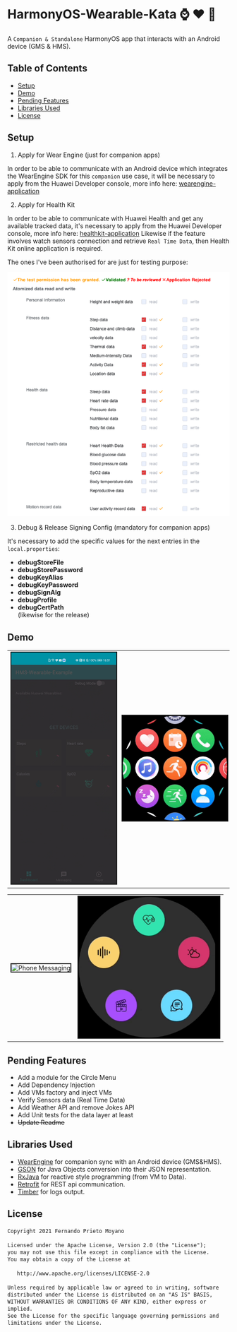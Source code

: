 # HarmonyOS-Wearable-Kata :watch: :hearts: :iphone:

A `Companion & Standalone` HarmonyOS app that interacts with an Android device (GMS & HMS).

## Table of Contents

- [Setup](#setup)
- [Demo](#demo)
- [Pending Features](#pending_features)
- [Libraries Used](#libraries_used)
- [License](#license)

## Setup
1. Apply for Wear Engine (just for companion apps)

In order to be able to communicate with an Android device which integrates the WearEngine SDK for this `companion` use case, it will be necessary to apply from the Huawei Developer console, more info here: [wearengine-application]

2. Apply for Health Kit

In order to be able to communicate with Huawei Health and get any available tracked data, it's necessary to apply from the Huawei Developer console, more info here: [healthkit-application]
Likewise if the feature involves watch sensors connection and retrieve `Real Time Data`, then Health Kit online application is required.

The ones I've been authorised for are just for testing purpose:
<p align="center">
  <img src="art/HealthKit-Application.png">
</p>

3. Debug & Release Signing Config (mandatory for companion apps)

It's necessary to add the specific values for the next entries in the `local.properties`:
* **debugStoreFile**
* **debugStorePassword**
* **debugKeyAlias**
* **debugKeyPassword**
* **debugSignAlg**
* **debugProfile** 
* **debugCertPath**  
(likewise for the release)

## Demo

<table><tr>
<td><img src="art/phone-health.gif"  title="Phone Health" border=2></td>
<td><img src="art/watch-health.gif"  title="Watch Health" border=2></td>
</tr></table> 

<table><tr>
<td><img src="art/phone-messaging.gif" width=320 title="Phone Messaging" border=2></td>
<td><img src="art/watch-messaging.gif" width=320 title="Watch Messaging" border=2></td>
</tr></table> 

## Pending Features

- Add a module for the Circle Menu
- Add Dependency Injection
- Add VMs factory and inject VMs
- Verify Sensors data (Real Time Data)
- Add Weather API and remove Jokes API
- Add Unit tests for the data layer at least
- ~~Update Readme~~ 

## Libraries Used

* [WearEngine][0] for companion sync with an Android device (GMS&HMS).
* [GSON][1] for Java Objects conversion into their JSON representation.
* [RxJava][2] for reactive style programming (from VM to Data). 
* [Retrofit][3] for REST api communication. 
* [Timber][4] for logs output.  

[0]:  https://developer.huawei.com/consumer/en/doc/development/connectivity-Guides/integrating-phone-sdk-0000001051137958
[1]:  https://github.com/google/gson
[2]:  https://github.com/ReactiveX/RxAndroid
[3]:  https://github.com/square/retrofit
[4]:  https://github.com/JakeWharton/timber


## License

    Copyright 2021 Fernando Prieto Moyano

    Licensed under the Apache License, Version 2.0 (the "License");
    you may not use this file except in compliance with the License.
    You may obtain a copy of the License at

       http://www.apache.org/licenses/LICENSE-2.0

    Unless required by applicable law or agreed to in writing, software
    distributed under the License is distributed on an "AS IS" BASIS,
    WITHOUT WARRANTIES OR CONDITIONS OF ANY KIND, either express or implied.
    See the License for the specific language governing permissions and
    limitations under the License.

[fingerprint]: https://developer.huawei.com/consumer/en/doc/development/connectivity-Guides/fitnesswatch-send-message-0000001052460491#EN-US_TOPIC_0000001074076988__section1361217411408
[agconnect-services.json]: https://developer.huawei.com/consumer/de/doc/development/AppGallery-connect-Guides/agc-get-started
[healthkit-application]: https://developer.huawei.com/consumer/en/doc/development/HMSCore-Guides/apply-kitservice-0000001050071707
[wearengine-application]: https://developer.huawei.com/consumer/en/doc/development/connectivity-Guides/applying-wearengine-0000001050777982